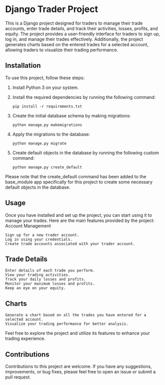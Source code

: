# Django Trader Project

This is a Django project designed for traders to manage their trade accounts, enter trade details, and track their activities, losses, profits, and equity. The project provides a user-friendly interface for traders to sign up, log in, and manage their trades effectively. Additionally, the project generates charts based on the entered trades for a selected account, allowing traders to visualize their trading performance.

## Installation

To use this project, follow these steps:

1. Install Python 3 on your system.
2. Install the required dependencies by running the following command:

       pip install -r requirements.txt
3. Create the initial database schema by making migrations:

       python manage.py makemigrations
4. Apply the migrations to the database:

       python manage.py migrate
5. Create default objects in the database by running the following custom command:

       python manage.py create_default
Please note that the create_default command has been added to the base_module app specifically for this project to create some necessary default objects in the database.

## Usage

Once you have installed and set up the project, you can start using it to manage your trades. Here are the main features provided by the project:
Account Management

    Sign up for a new trader account.
    Log in using your credentials.
    Create trade accounts associated with your trader account.

## Trade Details

    Enter details of each trade you perform.
    View your trading activities.
    Track your daily losses and profits.
    Monitor your maximum losses and profits.
    Keep an eye on your equity.

## Charts

    Generate a chart based on all the trades you have entered for a selected account.
    Visualize your trading performance for better analysis.

Feel free to explore the project and utilize its features to enhance your trading experience.

## Contributions

Contributions to this project are welcome. If you have any suggestions, improvements, or bug fixes, please feel free to open an issue or submit a pull request.